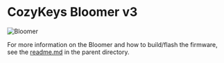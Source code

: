 # CozyKeys Bloomer v3

![Bloomer](http://assets.cozykeys.xyz/images/keyboards/bloomer-v3/bloomer-v3-angle_800x800.jpg)

For more information on the Bloomer and how to build/flash the firmware, see the [readme.md](../readme.md) in the parent directory.

